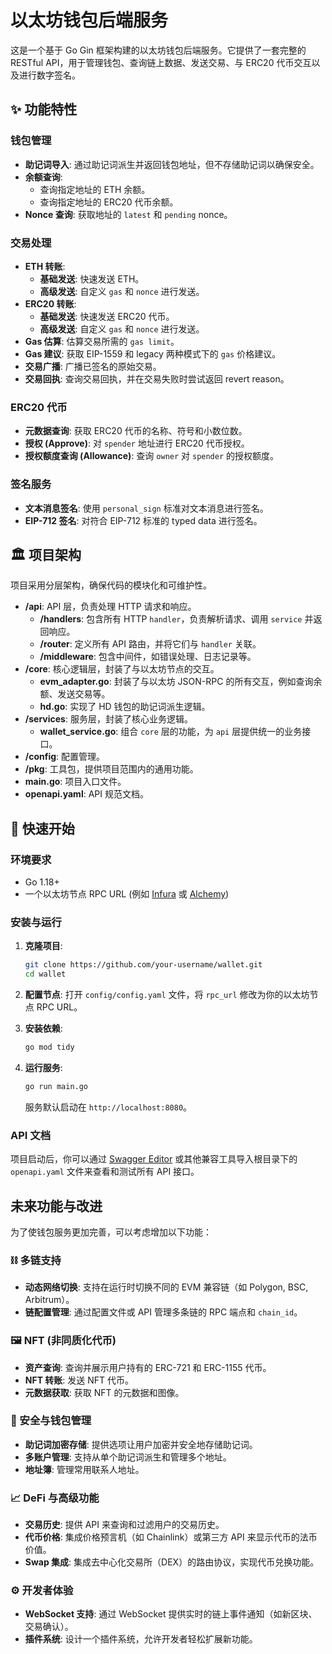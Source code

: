 # 以太坊钱包后端服务

这是一个基于 Go Gin 框架构建的以太坊钱包后端服务。它提供了一套完整的 RESTful API，用于管理钱包、查询链上数据、发送交易、与 ERC20 代币交互以及进行数字签名。

## ✨ 功能特性

### 钱包管理
- **助记词导入**: 通过助记词派生并返回钱包地址，但不存储助记词以确保安全。
- **余额查询**:
  - 查询指定地址的 ETH 余额。
  - 查询指定地址的 ERC20 代币余额。
- **Nonce 查询**: 获取地址的 `latest` 和 `pending` nonce。

### 交易处理
- **ETH 转账**:
  - **基础发送**: 快速发送 ETH。
  - **高级发送**: 自定义 `gas` 和 `nonce` 进行发送。
- **ERC20 转账**:
  - **基础发送**: 快速发送 ERC20 代币。
  - **高级发送**: 自定义 `gas` 和 `nonce` 进行发送。
- **Gas 估算**: 估算交易所需的 `gas limit`。
- **Gas 建议**: 获取 EIP-1559 和 legacy 两种模式下的 `gas` 价格建议。
- **交易广播**: 广播已签名的原始交易。
- **交易回执**: 查询交易回执，并在交易失败时尝试返回 revert reason。

### ERC20 代币
- **元数据查询**: 获取 ERC20 代币的名称、符号和小数位数。
- **授权 (Approve)**: 对 `spender` 地址进行 ERC20 代币授权。
- **授权额度查询 (Allowance)**: 查询 `owner` 对 `spender` 的授权额度。

### 签名服务
- **文本消息签名**: 使用 `personal_sign` 标准对文本消息进行签名。
- **EIP-712 签名**: 对符合 EIP-712 标准的 typed data 进行签名。

## 🏛️ 项目架构

项目采用分层架构，确保代码的模块化和可维护性。

- **/api**: API 层，负责处理 HTTP 请求和响应。
  - **/handlers**: 包含所有 HTTP `handler`，负责解析请求、调用 `service` 并返回响应。
  - **/router**: 定义所有 API 路由，并将它们与 `handler` 关联。
  - **/middleware**: 包含中间件，如错误处理、日志记录等。
- **/core**: 核心逻辑层，封装了与以太坊节点的交互。
  - **evm_adapter.go**: 封装了与以太坊 JSON-RPC 的所有交互，例如查询余额、发送交易等。
  - **hd.go**: 实现了 HD 钱包的助记词派生逻辑。
- **/services**: 服务层，封装了核心业务逻辑。
  - **wallet_service.go**: 组合 `core` 层的功能，为 `api` 层提供统一的业务接口。
- **/config**: 配置管理。
- **/pkg**: 工具包，提供项目范围内的通用功能。
- **main.go**: 项目入口文件。
- **openapi.yaml**: API 规范文档。

## 🚀 快速开始

### 环境要求
- Go 1.18+
- 一个以太坊节点 RPC URL (例如 [Infura](https://infura.io/) 或 [Alchemy](https://www.alchemy.com/))

### 安装与运行
1. **克隆项目**:
   ```bash
   git clone https://github.com/your-username/wallet.git
   cd wallet
   ```

2. **配置节点**:
   打开 `config/config.yaml` 文件，将 `rpc_url` 修改为你的以太坊节点 RPC URL。

3. **安装依赖**:
   ```bash
   go mod tidy
   ```

4. **运行服务**:
   ```bash
   go run main.go
   ```
   服务默认启动在 `http://localhost:8080`。

### API 文档
项目启动后，你可以通过 [Swagger Editor](https.editor.swagger.io/) 或其他兼容工具导入根目录下的 `openapi.yaml` 文件来查看和测试所有 API 接口。

## 未来功能与改进

为了使钱包服务更加完善，可以考虑增加以下功能：

### ⛓️ 多链支持
- **动态网络切换**: 支持在运行时切换不同的 EVM 兼容链（如 Polygon, BSC, Arbitrum）。
- **链配置管理**: 通过配置文件或 API 管理多条链的 RPC 端点和 `chain_id`。

### 🖼️ NFT (非同质化代币)
- **资产查询**: 查询并展示用户持有的 ERC-721 和 ERC-1155 代币。
- **NFT 转账**: 发送 NFT 代币。
- **元数据获取**: 获取 NFT 的元数据和图像。

### 🔐 安全与钱包管理
- **助记词加密存储**: 提供选项让用户加密并安全地存储助记词。
- **多账户管理**: 支持从单个助记词派生和管理多个地址。
- **地址簿**: 管理常用联系人地址。

### 📈 DeFi 与高级功能
- **交易历史**: 提供 API 来查询和过滤用户的交易历史。
- **代币价格**: 集成价格预言机（如 Chainlink）或第三方 API 来显示代币的法币价值。
- **Swap 集成**: 集成去中心化交易所（DEX）的路由协议，实现代币兑换功能。

### ⚙️ 开发者体验
- **WebSocket 支持**: 通过 WebSocket 提供实时的链上事件通知（如新区块、交易确认）。
- **插件系统**: 设计一个插件系统，允许开发者轻松扩展新功能。